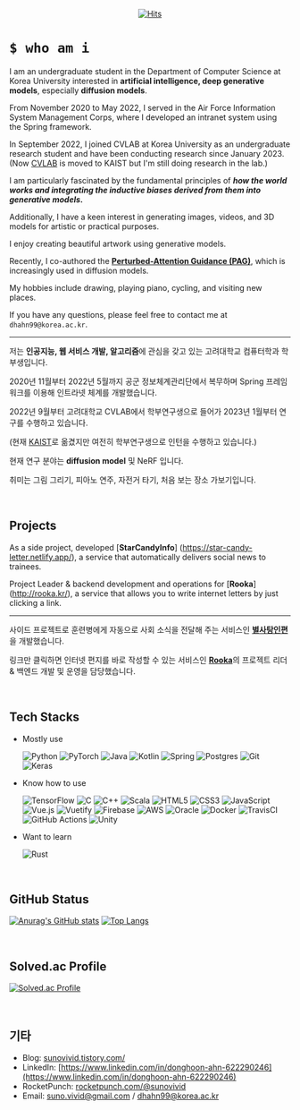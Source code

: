 <div align="center">
  
[![Hits](https://hits.seeyoufarm.com/api/count/incr/badge.svg?url=https%3A%2F%2Fgithub.com%2Fsunovivid&count_bg=%2379C83D&title_bg=%23555555&icon=&icon_color=%23E7E7E7&title=hits&edge_flat=true)](https://hits.seeyoufarm.com)
  
</div>

# `$ who am i`

I am an undergraduate student in the Department of Computer Science at Korea University interested in **artificial intelligence, deep generative models**, especially **diffusion models**.

From November 2020 to May 2022, I served in the Air Force Information System Management Corps, where I developed an intranet system using the Spring framework.

In September 2022, I joined CVLAB at Korea University as an undergraduate research student and have been conducting research since January 2023. (Now [CVLAB](https://cvlab.kaist.ac.kr/) is moved to KAIST but I'm still doing research in the lab.)

I am particularly fascinated by the fundamental principles of **_how the world works and integrating the inductive biases derived from them into generative models_.**

Additionally, I have a keen interest in generating images, videos, and 3D models for artistic or practical purposes.

I enjoy creating beautiful artwork using generative models.

Recently, I co-authored the [**Perturbed-Attention Guidance (PAG)**](https://ku-cvlab.github.io/Perturbed-Attention-Guidance/), which is increasingly used in diffusion models.

My hobbies include drawing, playing piano, cycling, and visiting new places.

If you have any questions, please feel free to contact me at `dhahn99@korea.ac.kr`.

---

저는 **인공지능, 웹 서비스 개발, 알고리즘**에 관심을 갖고 있는 고려대학교 컴퓨터학과 학부생입니다.
 
2020년 11월부터 2022년 5월까지 공군 정보체계관리단에서 복무하며 Spring 프레임워크를 이용해 인트라넷 체계를 개발했습니다.

2022년 9월부터 고려대학교 CVLAB에서 학부연구생으로 들어가 2023년 1월부터 연구를 수행하고 있습니다.

(현재 [KAIST](https://cvlab.kaist.ac.kr/)로 옮겼지만 여전히 학부연구생으로 인턴을 수행하고 있습니다.)

현재 연구 분야는 **diffusion model** 및 NeRF 입니다.

취미는 그림 그리기, 피아노 연주, 자전거 타기, 처음 보는 장소 가보기입니다.

<br>

## Projects

As a side project, developed [**StarCandyInfo**] (https://star-candy-letter.netlify.app/), a service that automatically delivers social news to trainees.
 
Project Leader & backend development and operations for [**Rooka**] (http://rooka.kr/), a service that allows you to write internet letters by just clicking a link.

---

사이드 프로젝트로 훈련병에게 자동으로 사회 소식을 전달해 주는 서비스인 [**별사탕인편**](https://star-candy-letter.netlify.app/)을 개발했습니다.
  
링크만 클릭하면 인터넷 편지를 바로 작성할 수 있는 서비스인 [**Rooka**](http://rooka.kr/)의 프로젝트 리더 & 백엔드 개발 및 운영을 담당했습니다.

<br>

## Tech Stacks

- Mostly use

  ![Python](https://img.shields.io/badge/python-3670A0?style=for-the-badge&logo=python&logoColor=ffdd54)
  ![PyTorch](https://img.shields.io/badge/PyTorch-%23EE4C2C.svg?style=for-the-badge&logo=PyTorch&logoColor=white)
  ![Java](https://img.shields.io/badge/java-%23ED8B00.svg?style=for-the-badge&logo=java&logoColor=white)
  ![Kotlin](https://img.shields.io/badge/kotlin-%230095D5.svg?style=for-the-badge&logo=kotlin&logoColor=white)
  ![Spring](https://img.shields.io/badge/spring-%236DB33F.svg?style=for-the-badge&logo=spring&logoColor=white)
  ![Postgres](https://img.shields.io/badge/postgres-%23316192.svg?style=for-the-badge&logo=postgresql&logoColor=white)
  ![Git](https://img.shields.io/badge/git-%23F05033.svg?style=for-the-badge&logo=git&logoColor=white)
  ![Keras](https://img.shields.io/badge/Keras-%23D00000.svg?style=for-the-badge&logo=Keras&logoColor=white)

- Know how to use

  ![TensorFlow](https://img.shields.io/badge/TensorFlow-%23FF6F00.svg?style=for-the-badge&logo=TensorFlow&logoColor=white)
  ![C](https://img.shields.io/badge/c-%2300599C.svg?style=for-the-badge&logo=c&logoColor=white)
  ![C++](https://img.shields.io/badge/c++-%2300599C.svg?style=for-the-badge&logo=c%2B%2B&logoColor=white)
  ![Scala](https://img.shields.io/badge/scala-%23DC322F.svg?style=for-the-badge&logo=scala&logoColor=white)
  ![HTML5](https://img.shields.io/badge/html5-%23E34F26.svg?style=for-the-badge&logo=html5&logoColor=white)
  ![CSS3](https://img.shields.io/badge/css3-%231572B6.svg?style=for-the-badge&logo=css3&logoColor=white)
  ![JavaScript](https://img.shields.io/badge/javascript-%23323330.svg?style=for-the-badge&logo=javascript&logoColor=%23F7DF1E)
  ![Vue.js](https://img.shields.io/badge/vuejs-%2335495e.svg?style=for-the-badge&logo=vuedotjs&logoColor=%234FC08D)
  ![Vuetify](https://img.shields.io/badge/Vuetify-1867C0?style=for-the-badge&logo=vuetify&logoColor=AEDDFF)
  ![Firebase](https://img.shields.io/badge/Firebase-039BE5?style=for-the-badge&logo=Firebase&logoColor=white)
  ![AWS](https://img.shields.io/badge/AWS-%23FF9900.svg?style=for-the-badge&logo=amazon-aws&logoColor=white)
  ![Oracle](https://img.shields.io/badge/Oracle-F80000?style=for-the-badge&logo=oracle&logoColor=white)
  ![Docker](https://img.shields.io/badge/docker-%230db7ed.svg?style=for-the-badge&logo=docker&logoColor=white)
  ![TravisCI](https://img.shields.io/badge/travis%20ci-%232B2F33.svg?style=for-the-badge&logo=travis&logoColor=white)
  ![GitHub Actions](https://img.shields.io/badge/github%20actions-%232671E5.svg?style=for-the-badge&logo=githubactions&logoColor=white)
  ![Unity](https://img.shields.io/badge/unity-%23000000.svg?style=for-the-badge&logo=unity&logoColor=white)

- Want to learn

  ![Rust](https://img.shields.io/badge/rust-%23000000.svg?style=for-the-badge&logo=rust&logoColor=white)
  
<br>

## GitHub Status

[![Anurag's GitHub stats](https://github-readme-stats.vercel.app/api?username=sunovivid&count_private=true)](https://github.com/anuraghazra/github-readme-stats)
[![Top Langs](https://github-readme-stats.vercel.app/api/top-langs/?username=sunovivid&layout=compact&count_private=true)](https://github.com/anuraghazra/github-readme-stats)

<br>

## Solved.ac Profile

[![Solved.ac Profile](http://mazassumnida.wtf/api/v2/generate_badge?boj=suno)](https://solved.ac/suno/)  
  
  <!--
**sunovivid/sunovivid** is a ✨ _special_ ✨ repository because its `README.md` (this file) appears on your GitHub profile.

Here are some ideas to get you started:

- 🔭 I’m currently working on ...
- 🌱 I’m currently learning ...
- 👯 I’m looking to collaborate on ...
- 🤔 I’m looking for help with ...
- 💬 Ask me about ...
- 📫 How to reach me: ...
- 😄 Pronouns: ...
- ⚡ Fun fact: ...
-->

<br>

## 기타
- Blog: [sunovivid.tistory.com/](https://sunovivid.tistory.com/)
- LinkedIn: [https://www.linkedin.com/in/donghoon-ahn-622290246](https://www.linkedin.com/in/donghoon-ahn-622290246)
- RocketPunch: [rocketpunch.com/@sunovivid](https://www.rocketpunch.com/@sunovivid)
- Email: suno.vivid@gmail.com / dhahn99@korea.ac.kr
